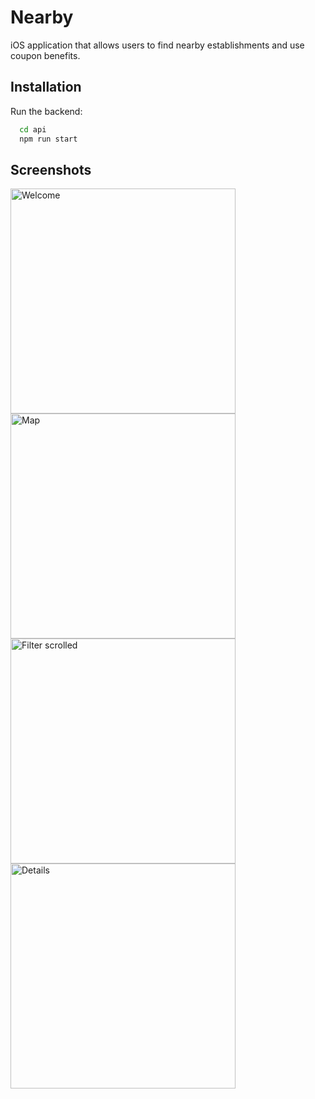 # Nearby

iOS application that allows users to find nearby establishments and use coupon benefits.


## Installation

Run the backend:

```bash
  cd api
  npm run start
```
    
## Screenshots

<img src="https://github.com/user-attachments/assets/7162db36-d7f5-4486-af75-f24984328d3f" alt="Welcome" style="width: 360px">

<img src="https://github.com/user-attachments/assets/7ef5c8c2-5c2a-406d-832d-5675c33322bd" alt="Map" style="width: 360px">

<img src="https://github.com/user-attachments/assets/641515fd-7336-4178-a4f3-208b77192003" alt="Filter scrolled" style="width: 360px">

<img src="https://github.com/user-attachments/assets/8311e71e-4613-413d-9dd1-c547c78c6ec5" alt="Details" style="width: 360px">
